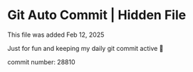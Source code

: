 # Git Auto Commit | Hidden File

This file was added Feb 12, 2025

Just for fun and keeping my daily git commit active 🤪

commit number: 28810
